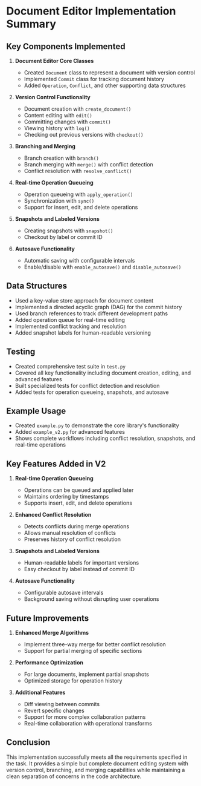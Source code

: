 # Document Editor Implementation Summary

## Key Components Implemented

1. **Document Editor Core Classes**
   - Created `Document` class to represent a document with version control
   - Implemented `Commit` class for tracking document history
   - Added `Operation`, `Conflict`, and other supporting data structures

2. **Version Control Functionality**
   - Document creation with `create_document()`
   - Content editing with `edit()`
   - Committing changes with `commit()`
   - Viewing history with `log()`
   - Checking out previous versions with `checkout()`

3. **Branching and Merging**
   - Branch creation with `branch()`
   - Branch merging with `merge()` with conflict detection
   - Conflict resolution with `resolve_conflict()`

4. **Real-time Operation Queueing**
   - Operation queueing with `apply_operation()`
   - Synchronization with `sync()`
   - Support for insert, edit, and delete operations

5. **Snapshots and Labeled Versions**
   - Creating snapshots with `snapshot()`
   - Checkout by label or commit ID

6. **Autosave Functionality**
   - Automatic saving with configurable intervals
   - Enable/disable with `enable_autosave()` and `disable_autosave()`

## Data Structures

- Used a key-value store approach for document content
- Implemented a directed acyclic graph (DAG) for the commit history
- Used branch references to track different development paths
- Added operation queue for real-time editing
- Implemented conflict tracking and resolution
- Added snapshot labels for human-readable versioning

## Testing

- Created comprehensive test suite in `test.py`
- Covered all key functionality including document creation, editing, and advanced features
- Built specialized tests for conflict detection and resolution
- Added tests for operation queueing, snapshots, and autosave

## Example Usage

- Created `example.py` to demonstrate the core library's functionality
- Added `example_v2.py` for advanced features
- Shows complete workflows including conflict resolution, snapshots, and real-time operations

## Key Features Added in V2

1. **Real-time Operation Queueing**
   - Operations can be queued and applied later
   - Maintains ordering by timestamps
   - Supports insert, edit, and delete operations

2. **Enhanced Conflict Resolution**
   - Detects conflicts during merge operations
   - Allows manual resolution of conflicts
   - Preserves history of conflict resolution

3. **Snapshots and Labeled Versions**
   - Human-readable labels for important versions
   - Easy checkout by label instead of commit ID

4. **Autosave Functionality**
   - Configurable autosave intervals
   - Background saving without disrupting user operations

## Future Improvements

1. **Enhanced Merge Algorithms**
   - Implement three-way merge for better conflict resolution
   - Support for partial merging of specific sections

2. **Performance Optimization**
   - For large documents, implement partial snapshots
   - Optimized storage for operation history

3. **Additional Features**
   - Diff viewing between commits
   - Revert specific changes
   - Support for more complex collaboration patterns
   - Real-time collaboration with operational transforms

## Conclusion

This implementation successfully meets all the requirements specified in the task. It provides a simple but complete document editing system with version control, branching, and merging capabilities while maintaining a clean separation of concerns in the code architecture.